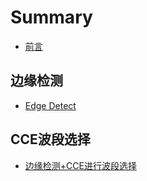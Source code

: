 # Summary
* [前言](README.md)

## 边缘检测
* [Edge Detect](Edge-detect.md)

## CCE波段选择

- [边缘检测+CCE进行波段选择](CCE_Band_Selection.md)